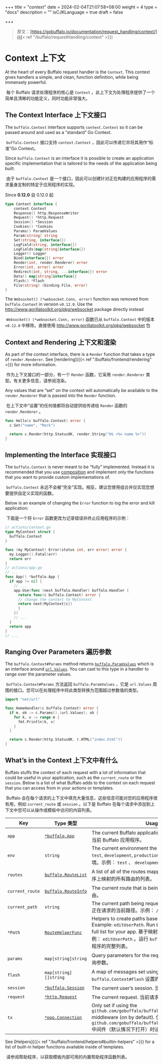 +++
title = "context"
date = 2024-02-04T21:07:58+08:00
weight = 4
type = "docs"
description = ""
isCJKLanguage = true
draft = false

+++

> 原文：[https://gobuffalo.io/documentation/request_handling/context/]({{< ref "/buffalo/requestHandling/context" >}})

# Context 上下文 

At the heart of every Buffalo request handler is the `Context`. This context gives handlers a simple, and clean, function definition, while being immensely powerful.

​	每个 Buffalo 请求处理程序的核心是 `Context` 。此上下文为处理程序提供了一个简单且清晰的功能定义，同时功能非常强大。

## The Context Interface 上下文接口 

The `buffalo.Context` interface supports `context.Context` so it can be passed around and used as a “standard” Go Context.

​	 `buffalo.Context` 接口支持 `context.Context` ，因此可以传递它并将其用作“标准”Go Context。

Since `buffalo.Context` is an interface it is possible to create an application specific implementation that is tailored to the needs of the application being built.

​	由于 `buffalo.Context` 是一个接口，因此可以创建针对正在构建的应用程序的需求量身定制的特定于应用程序的实现。

Since **0.12.0**
自 0.12.0 起



```go
type Context interface {
	context.Context
	Response() http.ResponseWriter
	Request() *http.Request
	Session() *Session
	Cookies() *Cookies
	Params() ParamValues
	Param(string) string
	Set(string, interface{})
	LogField(string, interface{})
	LogFields(map[string]interface{})
	Logger() Logger
	Bind(interface{}) error
	Render(int, render.Renderer) error
	Error(int, error) error
	Redirect(int, string, ...interface{}) error
	Data() map[string]interface{}
	Flash() *Flash
	File(string) (binding.File, error)
}
```

The `Websocket() (*websocket.Conn, error)` function was removed from `buffalo.Context` in version `v0.12.0`. Use the http://www.gorillatoolkit.org/pkg/websocket package directly instead

​	 `Websocket() (*websocket.Conn, error)` 函数已从 `buffalo.Context` 中的版本 `v0.12.0` 中移除。直接使用 http://www.gorillatoolkit.org/pkg/websocket 包

## Context and Rendering 上下文和渲染 

As part of the context interface, there is a `Render` function that takes a type of `render.Renderer`. See [rendering]({{< ref "/buffalo/frontend/rendering" >}}) for more information.

​	作为上下文接口的一部分，有一个 `Render` 函数，它采用 `render.Renderer` 类型。有关更多信息，请参阅渲染。

Any values that are “set” on the context will automatically be available to the `render.Renderer` that is passed into the `Render` function.

​	在上下文中“设置”的任何值都将自动提供给传递给 `Render` 函数的 `render.Renderer` 。

```go
func Hello(c buffalo.Context) error {
  c.Set("name", "Mark")

  return c.Render(http.StatusOK, render.String("Hi <%= name %>"))
}
```

## Implementing the Interface 实现接口 

The `buffalo.Context` is never meant to be “fully” implemented. Instead it is recommended that you use [composition](https://www.ardanlabs.com/blog/2015/09/composition-with-go.html) and implement only the functions that you want to provide custom implementations of.

​	 `buffalo.Context` 永远不会被“完全”实现。相反，建议您使用组合并仅实现您想要提供自定义实现的函数。

Below is an example of changing the `Error` function to log the error and kill application:

​	下面是一个将 `Error` 函数更改为记录错误并终止应用程序的示例：

```go
// actions/context.go
type MyContext struct {
  buffalo.Context
}

func (my MyContext) Error(status int, err error) error {
  my.Logger().Fatal(err)
  return err
}
// actions/app.go
// ...
func App() *buffalo.App {
  if app != nil {
    // ...
    app.Use(func (next buffalo.Handler) buffalo.Handler {
      return func(c buffalo.Context) error {
      // change the context to MyContext
      return next(MyContext{c})
      }
    })
    // ...
  }
  return app
}
// ...
```

## Ranging Over Parameters 遍历参数 

The `buffalo.Context#Params` method returns [`buffalo.ParamValues`](https://godoc.org/github.com/gobuffalo/buffalo#ParamValues) which is an interface around [`url.Values`](https://golang.org/pkg/net/url/#Values). You can cast to this type in a handler to range over the parameter values.

​	 `buffalo.Context#Params` 方法返回 `buffalo.ParamValues` ，它是 `url.Values` 周围的接口。您可以在处理程序中将此类型转换为范围超过参数值的类型。

```go
import "net/url"

func HomeHandler(c buffalo.Context) error {
  if m, ok := c.Params().(url.Values); ok {
    for k, v := range m {
      fmt.Println(k, v)
    }
  }

  return c.Render(http.StatusOK, r.HTML("index.html"))
}
```

## What’s in the Context 上下文中有什么 

Buffalo stuffs the context of each request with a lot of information that could be useful in your application, such as the `current_route` or the `session`. Below is a list of what Buffalo adds to the context on each request that you can access from in your actions or templates.

​	Buffalo 会在每个请求的上下文中填充大量信息，这些信息可能对您的应用程序很有用，例如 `current_route` 或 `session` 。以下是 Buffalo 在每个请求中添加到上下文中您可以从操作或模板中访问的内容列表。

| Key             | Type 类型                                                    | Usage 用法                                                   |
| --------------- | ------------------------------------------------------------ | ------------------------------------------------------------ |
| `app`           | [`*buffalo.App`](https://godoc.org/github.com/gobuffalo/buffalo#App) | The current Buffalo application that’s running. 正在运行的当前 Buffalo 应用程序。 |
| `env`           | `string`                                                     | The current environment the app is running in. Example: `test`, `development`, `production` 应用程序正在运行的当前环境。示例： `test` 、 `development` 、 `production` |
| `routes`        | [`buffalo.RouteList`](https://godoc.org/github.com/gobuffalo/buffalo#RouteList) | A list of all of the routes mapped on the application. 应用程序上映射的所有路由的列表。 |
| `current_route` | [`buffalo.RouteInfo`](https://godoc.org/github.com/gobuffalo/buffalo#RouteInfo) | The current route that is being accessed. 正在访问的当前路由。 |
| `current_path`  | `string`                                                     | The current path being requested. Example: `/users/1/edit` 正在请求的当前路径。示例： `/users/1/edit` |
| `*Path`         | [`RouteHelperFunc`](https://godoc.org/github.com/gobuffalo/buffalo#RouteHelperFunc) | Helpers to create paths based off of mapped routes. Example: `editUserPath`. Run `buffalo task routes` to see a full list for your app. 基于映射的路由创建路径的帮助器。示例： `editUserPath` 。运行 `buffalo task routes` 以查看应用程序的完整列表。 |
| `params`        | `map[string]string`                                          | Query parameters for the requested page. 请求的页面的查询参数。 |
| `flash`         | `map[string][]string`                                        | A map of messages set using `buffalo.Context#Flash`. 使用 `buffalo.Context#Flash` 设置的消息映射。 |
| `session`       | [`*buffalo.Session`](https://godoc.org/github.com/gobuffalo/buffalo#Session) | The current user’s session. 当前用户会话。                   |
| `request`       | [`*http.Request`](https://godoc.org/net/http#Request)        | The current request. 当前请求。                              |
| `tx`            | [`*pop.Connection`](https://godoc.org/github.com/gobuffalo/pop#Connection) | Only set if using the `github.com/gobuffalo/buffalo/middleware.PopTransaction` middleware (on by default). 仅在使用 `github.com/gobuffalo/buffalo/middleware.PopTransaction` 中间件（默认情况下打开）时设置。 |

See [Helpers]({{< ref "/buffalo/frontend/helpers#builtin-helpers" >}}) for a list of built-in helper functions available inside of templates.

​	请参阅帮助程序，以获取模板内部可用的内置帮助程序函数列表。
